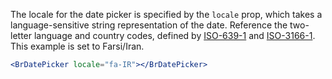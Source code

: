 The locale for the date picker is specified by the `locale` prop, which takes a language-sensitive string representation of the date. Reference the two-letter language and country codes, defined by [ISO-639-1](https://en.wikipedia.org/wiki/List_of_ISO_639_language_codes) and [ISO-3166-1](https://en.wikipedia.org/wiki/ISO_3166-1). This example is set to Farsi/Iran.

```jsx live
<BrDatePicker locale="fa-IR"></BrDatePicker>
```
